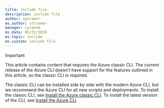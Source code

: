 ```yaml
---
title: include file
description: include file
author: sptramer
ms.author: sttramer
manager: carmonm
ms.date: 05/31/2019
ms.topic: include
ms.custom: include file
---
```

> [!IMPORTANT]
> This article contains content that requires the Azure classic CLI. The current release
> of the Azure CLI doesn't have support for the features outlined in this article,
> so the classic CLI is required. 
> 
> The classic CLI can be installed side by side with the modern Azure CLI,
> but we recommend the Azure CLI for all new scripts and deployments.
> To install the classic CLI, see [Install the Azure classic CLI](/cli/azure/install-classic-cli). 
> To install the latest version of the CLI, see [Install the Azure CLI](/cli/azure/install-azure-cli).

